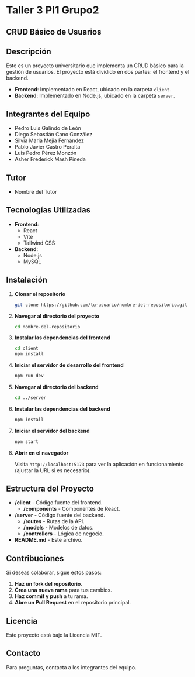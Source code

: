# Taller 3 PI1 Grupo2
## CRUD Básico de Usuarios

## Descripción

Este es un proyecto universitario que implementa un CRUD básico para la gestión de usuarios. El proyecto está dividido en dos partes: el frontend y el backend. 

- **Frontend**: Implementado en React, ubicado en la carpeta `client`.
- **Backend**: Implementado en Node.js, ubicado en la carpeta `server`.

## Integrantes del Equipo

- Pedro Luis Galindo de León
- Diego Sebastián Cano González
- Silvia Maria Mejia Fernández
- Pablo Javier Castro Peralta
- Luis Pedro Pérez Monzón
- Asher Frederick Mash Pineda

## Tutor

- Nombre del Tutor

## Tecnologías Utilizadas

- **Frontend**:
  - React
  - Vite
  - Tailwind CSS
- **Backend**:
  - Node.js
  - MySQL

## Instalación

1. **Clonar el repositorio**

    ```bash
    git clone https://github.com/tu-usuario/nombre-del-repositorio.git
    ```

2. **Navegar al directorio del proyecto**

    ```bash
    cd nombre-del-repositorio
    ```

3. **Instalar las dependencias del frontend**

    ```bash
    cd client
    npm install
    ```

4. **Iniciar el servidor de desarrollo del frontend**

    ```bash
    npm run dev
    ```

5. **Navegar al directorio del backend**

    ```bash
    cd ../server
    ```

6. **Instalar las dependencias del backend**

    ```bash
    npm install
    ```

7. **Iniciar el servidor del backend**

    ```bash
    npm start
    ```

8. **Abrir en el navegador**

    Visita `http://localhost:5173` para ver la aplicación en funcionamiento (ajustar la URL si es necesario).

## Estructura del Proyecto

- **/client** - Código fuente del frontend.
  - **/components** - Componentes de React.
- **/server** - Código fuente del backend.
  - **/routes** - Rutas de la API.
  - **/models** - Modelos de datos.
  - **/controllers** - Lógica de negocio.
- **README.md** - Este archivo.

## Contribuciones

Si deseas colaborar, sigue estos pasos:

1. **Haz un fork del repositorio**.
2. **Crea una nueva rama** para tus cambios.
3. **Haz commit y push** a tu rama.
4. **Abre un Pull Request** en el repositorio principal.

## Licencia

Este proyecto está bajo la Licencia MIT.

## Contacto

Para preguntas, contacta a los integrantes del equipo.


